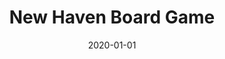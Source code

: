 ---
layout: project
type: project
image: images/new-haven_thumbnail.jpg
title: New Haven Board Game
permalink: projects/newhaven
# All dates must be YYYY-MM-DD format!
date: 2020-01-01
labels:
  - C++
  - CImg
  - GitHub
summary: <a href="https://github.com/OmarAlFarajat/New-Haven-Board-Game"><i class="large github icon"></i></a><a href="https://youtu.be/8jRI4ZnfOsM"><i class="large youtube icon "></i></a>A recreation of the New Haven board using C++ and the CImg header-only library for visualization.
---